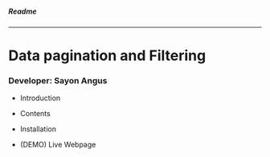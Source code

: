 ##### Readme
---
# Data pagination and Filtering

### Developer: Sayon Angus

*   Introduction

*   Contents

*   Installation

*   (DEMO) Live Webpage